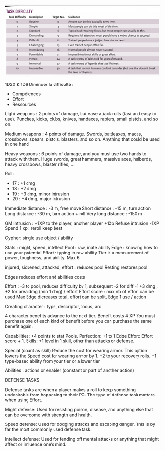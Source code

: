 ![image](.attachments/d9f301dbb1eaae81c14d619e77a065dbd168ebb5.jpeg) 

1D20 & 1D6
Diminuer la difficulté : 
- Compétences
- Effort
- Ressources

Light weapons : 2 points of damage, but ease attack rolls (fast and easy to use). 
Punches, kicks, clubs, knives, handaxes, rapiers, small pistols, and so on. 

Medium weapons : 4 points of damage. 
Swords, battleaxes, maces, crossbows, spears, pistols, blasters, and so on. Anything that could be used in one hand 

Heavy weapons : 6 points of damage, and you must use two hands to attack with them. 
Huge swords, great hammers, massive axes, halberds, heavy crossbows, blaster rifles, ...

Roll:
- 17 : +1 dmg
- 18 : +2 dmg
- 19 : +3 dmg, minor intrusion
- 20 : +4 dmg, major intrusion

Immediate distance : -3 m, free move
Short distance : -15 m, turn action 
Long distance : -30 m, turn action + roll
Very long distance : -150 m

GM intrusion : +1XP to the player, another player +1Xp
Refuse intrusion -1XP
Spend 1 xp : reroll keep best

Cypher: single use object / ability

Stats : might, speed, intellect
Pool : raw, inate ability
Edge : knowing how to use your potential
Effort : typing in raw ability
Tier is a measurement of power, toughness, and ability. Max 6

injured, sickened, attacked, effort : reduces pool
Resting restores pool

Edges reduces effort and abilities costs

Effort : -3 to pool, reduces difficulty by 1, subsequent -2 for diff -1
+3 dmg , +2 for area dmg (min 1 dmg) / effort
Effort score : max nb of effort can be used
Max 
Edge dicreases total, effort can be split, Edge 1 use / action

Creating character : type, descriptor, focus, arc

4 character benefits advance to the next tier. 
Benefit costs 4 XP
You must purchase one of each kind of benefit before you can purchase the same benefit again. 

Capabilities: +4 points to stat Pools. 
Perfection: +1 to 1 Edge
Effort:  Effort score + 1.
Skills: +1 level in 1 skill, other than attacks or defense. 

Spécial (count as skill)
Reduce the cost for wearing armor. This option lowers the Speed cost for wearing armor by 1.
+2 to your recovery rolls.
+1 type-based ability from your tier or a lower tier

Abilities : actions or enabler (constant or part of another action)

DEFENSE TASKS

Defense tasks are when a player makes a roll to keep something undesirable from happening to their PC. The type of defense task matters when using Effort.

Might defense: Used for resisting poison, disease, and anything else that can be overcome with strength and health.

Speed defense: Used for dodging attacks and escaping danger. This is by far the most commonly used defense task.

Intellect defense: Used for fending off mental attacks or anything that might affect or influence one’s mind.